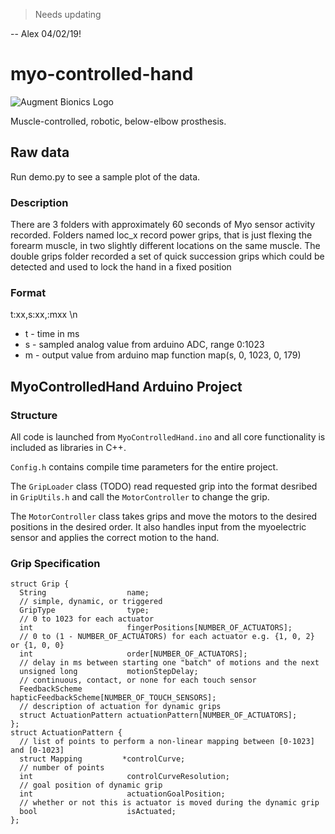 > Needs updating

-- Alex 04/02/19!

# myo-controlled-hand

![Augment Bionics Logo][logo]

Muscle-controlled, robotic, below-elbow prosthesis.

## Raw data
Run demo.py to see a sample plot of the data.

### Description
There are 3 folders with approximately 60 seconds of Myo sensor activity recorded. Folders named loc_x record power grips, that is just flexing the forearm muscle, in two slightly different locations on the same muscle. The double grips folder recorded a set of quick succession grips which could be detected and used to lock the hand in a fixed position

### Format
t:xx,s:xx,:mxx \n

  * t - time in ms
  * s - sampled analog value from arduino ADC, range 0:1023
  * m - output value from arduino map function map(s, 0, 1023, 0, 179)

## MyoControlledHand Arduino Project
### Structure
All code is launched from `MyoControlledHand.ino` and all core functionality is included as libraries in C++.

`Config.h` contains compile time parameters for the entire project.

The `GripLoader` class (TODO) read requested grip into the format desribed in `GripUtils.h` and call the `MotorController` to change the grip.

The `MotorController` class takes grips and move the motors to the desired positions in the desired order. It also handles input from the myoelectric sensor and applies the correct motion to the hand.

### Grip Specification

```
struct Grip {
  String                  name;
  // simple, dynamic, or triggered
  GripType                type;
  // 0 to 1023 for each actuator
  int                     fingerPositions[NUMBER_OF_ACTUATORS];
  // 0 to (1 - NUMBER_OF_ACTUATORS) for each actuator e.g. {1, 0, 2} or {1, 0, 0}
  int                     order[NUMBER_OF_ACTUATORS];
  // delay in ms between starting one "batch" of motions and the next
  unsigned long           motionStepDelay;
  // continuous, contact, or none for each touch sensor
  FeedbackScheme          hapticFeedbackScheme[NUMBER_OF_TOUCH_SENSORS];
  // description of actuation for dynamic grips
  struct ActuationPattern actuationPattern[NUMBER_OF_ACTUATORS];
};
struct ActuationPattern {
  // list of points to perform a non-linear mapping between [0-1023] and [0-1023]
  struct Mapping         *controlCurve;
  // number of points
  int                     controlCurveResolution;
  // goal position of dynamic grip
  int                     actuationGoalPosition;
  // whether or not this is actuator is moved during the dynamic grip
  bool                    isActuated;
};
```
[logo]: https://www.eng.ed.ac.uk/sites/eng.ed.ac.uk/files/images/augment-bionics-logo-100h.jpg "Augment Bionics Logo"
